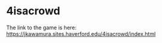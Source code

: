 # 4isacrowd

The link to the game is here: https://jkawamura.sites.haverford.edu/4isacrowd/index.html
